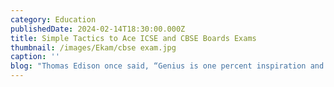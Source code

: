 ```yaml
---
category: Education
publishedDate: 2024-02-14T18:30:00.000Z
title: Simple Tactics to Ace ICSE and CBSE Boards Exams
thumbnail: /images/Ekam/cbse exam.jpg
caption: ''
blog: "Thomas Edison once said, “Genius is one percent inspiration and ninety-nine percent perspiration.” This quote resonates, especially when it comes to preparing for ICSE school ([Indian Certificate of Secondary Education](https://cisce.org/ \"Indian Certificate of Secondary Education\")) or CBSE school ([Central Board of Secondary Education](https://www.cbse.gov.in/ \"Central Board of Secondary Education\")) board exams. It reminds us that success is not just about genius; it comes from working hard and being consistent.\n\nAs students gear up for these exams, the journey might seem challenging. However, fret not! With a few simple tactics, you can work through the study process smoothly and confidently.\n\nStudy Schedule\n\nTo do well in exams, know your syllabus and create a smart study plan. The syllabus is your roadmap, guiding you through the topics you need to tackle. Your study schedule is a compass, helping you navigate your learning journey effectively.\n\n###### Time Management\n\nManaging time is a top priority for students gearing up for exams. It’s about consciously planning and dividing your time among different tasks to ensure you’re productive and keep your study routine in balance.\n\nA student who doesn’t manage time well finds themselves studying all subjects at the last minute, leaving them tired, with less info sticking, and feeling super stressed. Whereas, a student who plans their study sessions carefully, dedicating specific times for each subject heads into exams confidently. Nailing time management means breaking study sessions into smaller parts, setting clear goals, and using tools like planners to track progress.\n\nStudy Techniques\_\n\nMaking use of effective study techniques is a smart move for understanding, remembering, and using what you learn way better, whether it’s for board exams or any time you’re being assessed.\_\n\nThink about a student who sticks to just one way of studying, like reading and highlighting notes. While it might work for some, others might find visual aids more helpful. But a student who uses different effective study techniques, making colourful mind maps, using flashcards for quick reviews, and joining study groups. This flexible approach makes studying more fun and gives a wholesome and better understanding of the subjects.\n\nFor parents and students in Electronic City, Bangalore, navigating the educational landscape can be challenging. However, many reputable schools in South Bangalore excel in providing a dynamic learning environment. These institutions, particularly the [top schools in Electronic City](https://www.ekaminstitutions.com \"top schools in Electronic City\"), boast experienced educators and modern facilities. They employ comprehensive study techniques, enabling students not only to excel in exams but also to thrive in a variety of extracurricular activities that go beyond traditional academics.\n\nGuidance and Practice\_\n\nGetting advice from teachers and doing self-assessment are like the solid base of a strong building. This gives students really useful insights, support, and a better grip on their strengths and weaknesses.\n\nA student who only sticks to textbooks and doesn’t receive guidance from teachers might have a tough time with some ideas and miss out on some really good tips. However, a student who actively talks to teachers, asks questions and gets clarification utilises the teacher’s expertise. This well-rounded approach to really understand what they’re learning and self-assessing makes sure exam preparation is effective.\n\n###### Good Health and Positive Mindset\_\n\nTaking care of your health and keeping a positive mindset is a big deal when getting ready for ICSE or CBSE board exams. It seriously affects how well you can focus and handle your studies.\n\nConsider a student who forgets about their health during exams, skipping proper meals and compromising on sleep to study more. Even though they’re putting in tons of effort, they might end up tired and stressed, unable to concentrate. Now, consider a student who gets enough sleep, eats well, and takes short breaks for exercise during their study time. This student is more likely to tackle their studies with a clear mind and more endurance.\n\nPreparing for board exams can be a stressful task for many students. To support them on this journey, a few [top schools in South Bangalore](https://www.ekaminstitutions.com/admissions \"top schools in South Bangalore\") offer personalised guidance. By providing one-on-one counselling, custom study plans, and stress management techniques, the [best CBSE schools](https://www.ekaminstitutions.com/ \"best CBSE schools\") ensure that students are well-prepared not just academically, but also emotionally and physically.\n\n###### Revision\_\n\nRegular revision not only helps understand things better but also makes sure you remember them for the long haul. It fights against the forgetting curve, which is when you start forgetting stuff if you don’t go over it again.\_\n\nPicture a student who studies one subject for hours in one go, thinking that’s enough to nail it. But as the exam gets closer, they struggle to remember details and feel super stressed. In comparison, a student who sets aside short, regular times for review in their study plan keeps going over what they learned before, making the information stick better.\n\nCBSE schools in Bangalore focus on making sure students stay on top of their syllabus through regular revision. The [top ranked CBSE schools in Bangalore](https://www.ekaminstitutions.com \"top ranked CBSE schools in Bangalore\") don’t just teach new topics; they also ensure students revisit and retain what they have learned. This helps students understand concepts better, remember them longer, and feel more confident in their studies.\n\n###### Utilise Online Resources\_\n\nUsing online resources is a smart way to make your learning experience better, especially when gearing up for exams. It’s about making the most of the tons of educational content available on the internet.\_\n\nFor instance, take a student getting ready for board exams who sticks only to textbooks and class notes. Those are good, but they might be missing out on the interesting finds online. On the flip side, take a student who digs into online resources, finding educational websites, video tutorials, and interactive platforms. By adding these into their study routine, they make learning more interesting and effective.\n\nPreparation for ICSE and CBSE school board exams does not have to be overwhelming. With a well-structured study plan, effective time management, and a positive mindset, you can confidently tackle these exams. Remember, success is not just about the destination but the journey of growth and learning along the way. Good luck!\n\nThe best CBSE schools in Bangalore, particularly the [top CBSE schools in Electronic City](https://www.ekaminstitutions.com \"top CBSE schools in Electronic City\"), stand out not only for their academic excellence but also for their innovative approaches to inclusive education. These [schools in Electronic City Phase 1](https://www.ekaminstitutions.com/ \"schools in Electronic City Phase 1\") recognise the diverse learning needs of their student body, offering special classes for students who may find themselves lagging behind in the syllabus. Many top schools in Bangalore even use online educational resources to help students understand complex topics more clearly.\n"
---
```


